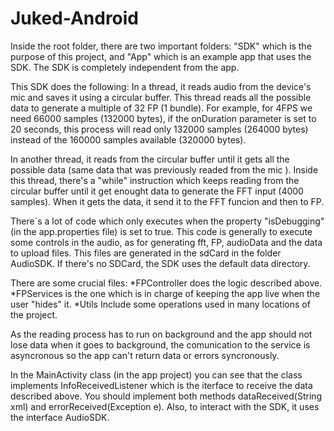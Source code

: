 Juked-Android
=============

Inside the root folder, there are two important folders: "SDK" which is the purpose of this project, and "App" which is an example app that uses the SDK. 
The SDK is completely independent from the app.

This SDK does the following:
In a thread, it reads audio from the device's mic and saves it using a circular buffer. This thread reads all the possible data to generate a multiple of 32 FP (1 bundle). 
For example, for 4FPS we need 66000 samples (132000 bytes), if the onDuration parameter is set to 20 seconds, this process will read only 132000 samples  (264000 bytes) instead of the 160000 samples available (320000 bytes).  

In another thread, it reads from the circular buffer until it gets all the possible data (same data that was previously readed from the mic ). Inside this thread, there's a "while" instruction which keeps reading from the circular buffer until it get enought data to generate the FFT input (4000 samples). 
When it gets the data, it send it to the FFT funcion and then to FP.

There´s a lot of code which only executes when the property "isDebugging" (in the app.properties file) is set to true. This code is generally to execute some controls in the audio, as for generating fft, FP, audioData and the data to upload files. This files are generated in the sdCard in the folder AudioSDK. If there's no SDCard, the SDK uses the default data directory.

There are some crucial files:
	*FPController does the logic described above.
	*FPServices is the one which is in charge of keeping the app live when the user "hides" it.
	*Utils Include some operations used in many locations of the project.

As the reading process has to run on background and the app should not lose data when it goes to background, the comunication to the service is asyncronous so the app can't return data or errors syncronously. 

In the MainActivity class (in the app project) you can see that the class implements InfoReceivedListener which is the iterface to receive the data described above. You should implement both methods dataReceived(String xml) and errorReceived(Exception e). Also, to interact with the SDK, it uses the interface AudioSDK.
